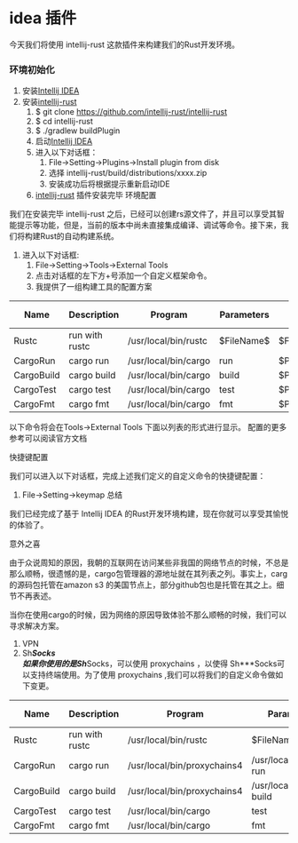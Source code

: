# idea 插件

今天我们将使用 intellij-rust 这款插件来构建我们的Rust开发环境。

### 环境初始化

1. 安装[Intellij IDEA](https://www.jetbrains.com/idea/)
2. 安装[intellij-rust](https://github.com/intellij-rust/intellij-rust) 
    1. $  git clone https://github.com/intellij-rust/intellij-rust 
    2. $  cd intellij-rust 
    3. $ ./gradlew buildPlugin
    4. 启动[Intellij IDEA](https://www.jetbrains.com/idea/)
    5. 进入以下对话框：
        1.  File->Setting->Plugins->Install plugin from disk
        2.  选择 intellij-rust/build/distributions/xxxx.zip
        3. 安装成功后将根据提示重新启动IDE
    6. [intellij-rust](https://github.com/intellij-rust/intellij-rust)  插件安装完毕
环境配置

我们在安装完毕 intellij-rust 之后，已经可以创建rs源文件了，并且可以享受其智能提示等功能，但是，当前的版本中尚未直接集成编译、调试等命令。接下来，我们将构建Rust的自动构建系统。

1. 进入以下对话框:
    1. File->Setting->Tools->External Tools
    2. 点击对话框的左下方+号添加一个自定义框架命令。
    3. 我提供了一组构建工具的配置方案

Name      |	Description     |		Program             |		Parameters   |		Working Directory
--------- | --------------- | ------------------------- | -------------------|------
Rustc     |run with rustc	|	/usr/local/bin/rustc    |	\$FileName\$     |	\$FileDir\$
CargoRun  |	cargo run	    |	/usr/local/bin/cargo	|	run              |	\$ProjectFileDir\$
CargoBuild|		cargo build |		/usr/local/bin/cargo|		build        |	\$ProjectFileDir\$
CargoTest |		cargo test  |  /usr/local/bin/cargo     | 	test             |		\$ProjectFileDir\$
CargoFmt  |		cargo fmt	|	/usr/local/bin/cargo	|	fmt	             | \$ProjectFileDir\$
 

以下命令将会在Tools->External Tools 下面以列表的形式进行显示。 配置的更多参考可以阅读官方文档

快捷键配置

我们可以进入以下对话框，完成上述我们定义的自定义命令的快捷键配置：

1. File->Setting->keymap 
总结

我们已经完成了基于 Intellij IDEA 的Rust开发环境构建，现在你就可以享受其愉悦的体验了。

意外之喜

由于众说周知的原因，我朝的互联网在访问某些非我国的网络节点的时候，不总是那么顺畅，很遗憾的是，cargo包管理器的源地址就在其列表之列。事实上，carg的源码包托管在amazon s3 的美国节点上，部分github包也是托管在其之上。细节不再表述。

当你在使用cargo的时候，因为网络的原因导致体验不那么顺畅的时候，我们可以寻求解决方案。

1. VPN
2. Sh***Socks                                
如果你使用的是Sh***Socks，可以使用 proxychains ，以使得 Sh***Socks可以支持终端使用。为了使用 proxychains ,我们可以将我们的自定义命令做如下变更。

Name	  |	Description     |		Program             |		Parameters              |   Working Directory
--------- | --------------- | ------------------------  | ----------------------------- | -----------------
Rustc     |	run with rustc  |	/usr/local/bin/rustc    |	\$FileName\$                |	\$FileDir\$
CargoRun  |	cargo run       |/usr/local/bin/proxychains4|   /usr/local/bin/cargo run    |	\$ProjectFileDir\$
CargoBuild|	cargo build     |/usr/local/bin/proxychains4|	/usr/local/bin/cargo build	|   $ProjectFileDir\$
CargoTest |	cargo test      |	/usr/local/bin/cargo    |		test	                |	\$ProjectFileDir\$
CargoFmt  |	cargo fmt       |	/usr/local/bin/cargo    |		fmt	                    |	\$ProjectFileDir\$

